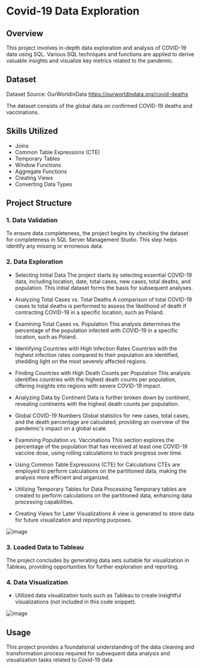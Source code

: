 # Covid-19 Data Exploration
## Overview
This project involves in-depth data exploration and analysis of COVID-19 data using SQL. Various SQL techniques and functions are applied to derive valuable insights and visualize key metrics related to the pandemic.

## Dataset
Dataset Source: OurWorldinData
https://ourworldindata.org/covid-deaths

The dataset consists of the global data on confirmed COVID-19 deaths and vaccinations. 

## Skills Utilized
- Joins
- Common Table Expressions (CTE)
- Temporary Tables
- Window Functions
- Aggregate Functions
- Creating Views
- Converting Data Types
  
## Project Structure  
### 1. Data Validation
To ensure data completeness, the project begins by checking the dataset for completeness in SQL Server Management Studio. This step helps identify any missing or erroneous data.

### 2. Data Exploration
- Selecting Initial Data
The project starts by selecting essential COVID-19 data, including location, date, total cases, new cases, total deaths, and population. This initial dataset forms the basis for subsequent analyses.

- Analyzing Total Cases vs. Total Deaths
A comparison of total COVID-19 cases to total deaths is performed to assess the likelihood of death if contracting COVID-19 in a specific location, such as Poland.

- Examining Total Cases vs. Population
This analysis determines the percentage of the population infected with COVID-19 in a specific location, such as Poland.

- Identifying Countries with High Infection Rates
Countries with the highest infection rates compared to their population are identified, shedding light on the most severely affected regions.

- Finding Countries with High Death Counts per Population
This analysis identifies countries with the highest death counts per population, offering insights into regions with severe COVID-19 impact.

- Analyzing Data by Continent
Data is further broken down by continent, revealing continents with the highest death counts per population.

- Global COVID-19 Numbers
Global statistics for new cases, total cases, and the death percentage are calculated, providing an overview of the pandemic's impact on a global scale.

- Examining Population vs. Vaccinations
This section explores the percentage of the population that has received at least one COVID-19 vaccine dose, using rolling calculations to track progress over time.

- Using Common Table Expressions (CTE) for Calculations
CTEs are employed to perform calculations on the partitioned data, making the analysis more efficient and organized.

- Utilizing Temporary Tables for Data Processing
Temporary tables are created to perform calculations on the partitioned data, enhancing data processing capabilities.

- Creating Views for Later Visualizations
A view is generated to store data for future visualization and reporting purposes.

![image](https://github.com/Mazur-Piotr/COVID-19-Portfolio_Project/assets/138219323/30711c00-6b0a-41c4-9d29-635f67fba935)

### 3. Loaded Data to Tableau 
The project concludes by generating data sets suitable for visualization in Tableau, providing opportunities for further exploration and reporting.
### 4. Data Visualization
- Utilized data visualization tools such as Tableau to create insightful visualizations (not included in this code snippet).

![image](https://github.com/Mazur-Piotr/COVID-19-Portfolio_Project/assets/138219323/8425a594-e473-4c8f-a9bb-a2dbab0cbdd9)

## Usage
This project provides a foundational understanding of the data cleaning and transformation process required for subsequent data analysis and visualization tasks related to Covid-19 data

